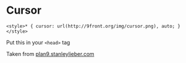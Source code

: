 # Cursor

`<style>* { cursor: url(http://9front.org/img/cursor.png), auto; }</style>`

Put this in your `<head>` tag

Taken from [plan9.stanleylieber.com](http://plan9.stanleylieber.com/)
